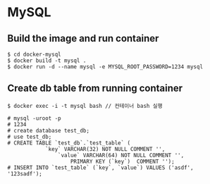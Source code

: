 # MySQL

## Build the image and run container
```
$ cd docker-mysql
$ docker build -t mysql . 
$ docker run -d --name mysql -e MYSQL_ROOT_PASSWORD=1234 mysql 
```

## Create db table from running container
```
$ docker exec -i -t mysql bash // 컨테이너 bash 실행

# mysql -uroot -p
# 1234
# create database test_db;
# use test_db;
# CREATE TABLE `test_db`.`test_table` (
            `key` VARCHAR(32) NOT NULL COMMENT '',
                `value` VARCHAR(64) NOT NULL COMMENT '',
                    PRIMARY KEY (`key`)  COMMENT '');
# INSERT INTO `test_table` (`key`, `value`) VALUES ('asdf', '123sadf');
```


